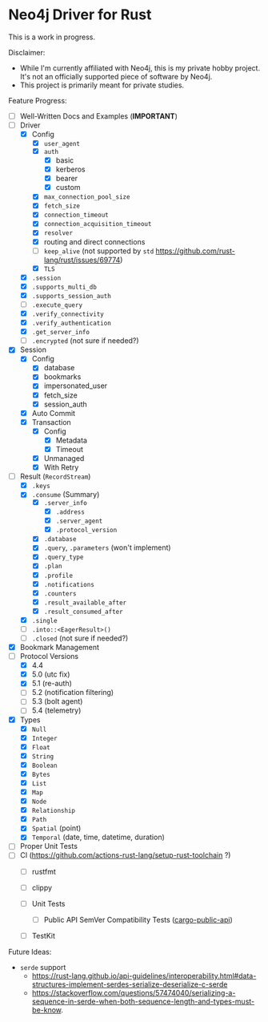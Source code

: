 Neo4j Driver for Rust
=====================

This is a work in progress.

Disclaimer:
 * While I'm currently affiliated with Neo4j, this is my private hobby project.
   It's not an officially supported piece of software by Neo4j.
 * This project is primarily meant for private studies.


Feature Progress:
 * [ ] Well-Written Docs and Examples (**IMPORTANT**)
 * [ ] Driver
   * [x] Config
     * [x] `user_agent`
     * [x] `auth`
       * [x] basic
       * [x] kerberos
       * [x] bearer
       * [x] custom
     * [x] `max_connection_pool_size`
     * [x] `fetch_size`
     * [x] `connection_timeout`
     * [x] `connection_acquisition_timeout`
     * [x] `resolver`
     * [x] routing and direct connections
     * [ ] `keep_alive` (not supported by `std` https://github.com/rust-lang/rust/issues/69774)
     * [x] `TLS`
   * [x] `.session`
   * [x] `.supports_multi_db`
   * [x] `.supports_session_auth`
   * [ ] `.execute_query`
   * [x] `.verify_connectivity`
   * [x] `.verify_authentication`
   * [x] `.get_server_info`
   * [ ] `.encrypted` (not sure if needed?)
 * [x] Session
   * [x] Config
     * [x] database
     * [x] bookmarks
     * [x] impersonated_user
     * [x] fetch_size
     * [x] session_auth
   * [x] Auto Commit
   * [x] Transaction
     * [x] Config
       * [x] Metadata
       * [x] Timeout
     * [x] Unmanaged
     * [x] With Retry
 * [ ] Result (`RecordStream`)
   * [x] `.keys`
   * [x] `.consume` (Summary)
     * [x] `.server_info`
       * [x] `.address`
       * [x] `.server_agent`
       * [x] `.protocol_version`
     * [x] `.database`
     * [x] `.query`, `.parameters` (won't implement)
     * [x] `.query_type`
     * [x] `.plan`
     * [x] `.profile`
     * [x] `.notifications`
     * [x] `.counters`
     * [x] `.result_available_after`
     * [x] `.result_consumed_after`
   * [x] `.single`
   * [ ] `.into::<EagerResult>()`
   * [ ] `.closed` (not sure if needed?)
 * [x] Bookmark Management
 * [ ] Protocol Versions
   * [x] 4.4
   * [x] 5.0 (utc fix)
   * [x] 5.1 (re-auth)
   * [ ] 5.2 (notification filtering)
   * [ ] 5.3 (bolt agent)
   * [ ] 5.4 (telemetry)
 * [x] Types
   * [x] `Null`
   * [x] `Integer`
   * [x] `Float`
   * [x] `String`
   * [x] `Boolean`
   * [x] `Bytes`
   * [x] `List`
   * [x] `Map`
   * [x] `Node`
   * [x] `Relationship`
   * [x] `Path`
   * [x] `Spatial` (point)
   * [x] `Temporal` (date, time, datetime, duration)
 * [ ] Proper Unit Tests
 * [ ] CI (https://github.com/actions-rust-lang/setup-rust-toolchain ?)
   * [ ] rustfmt
   * [ ] clippy
   * [ ] Unit Tests
     * [ ] Public API SemVer Compatibility Tests ([cargo-public-api](https://github.com/enselic/cargo-public-api))
   * [ ] TestKit


Future Ideas:
 * `serde` support
   * https://rust-lang.github.io/api-guidelines/interoperability.html#data-structures-implement-serdes-serialize-deserialize-c-serde 
   * https://stackoverflow.com/questions/57474040/serializing-a-sequence-in-serde-when-both-sequence-length-and-types-must-be-know.
